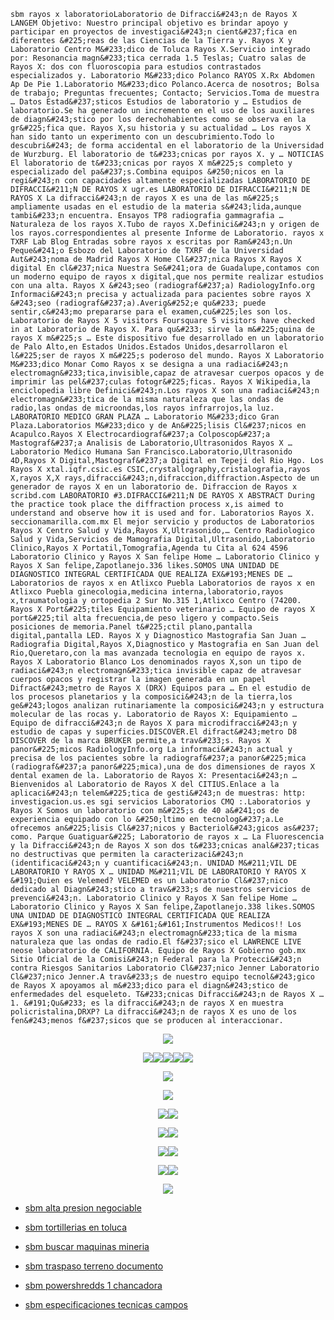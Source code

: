 
```
sbm rayos x laboratorioLaboratorio de Difracci&#243;n de Rayos X LANGEM Objetivo: Nuestro principal objetivo es brindar apoyo y participar en proyectos de investigaci&#243;n cient&#237;fica en diferentes &#225;reas de las Ciencias de la Tierra y. Rayos X y Laboratorio Centro M&#233;dico de Toluca Rayos X.Servicio integrado por: Resonancia magn&#233;tica cerrada 1.5 Teslas; Cuatro salas de Rayos X: dos con fluoroscopia para estudios contrastados especializados y. Laboratorio M&#233;dico Polanco RAYOS X.Rx Abdomen Ap De Pie 1.Laboratorio M&#233;dico Polanco.Acerca de nosotros; Bolsa de trabajo; Preguntas frecuentes; Contacto; Servicios.Toma de muestra … Datos Estad&#237;sticos Estudios de laboratorio y … Estudios de laboratorio.Se ha generado un incremento en el uso de los auxiliares de diagn&#243;stico por los derechohabientes como se observa en la gr&#225;fica que. Rayos X,su historia y su actualidad … Los rayos X han sido tanto un experimento con un descubrimiento.Todo lo descubri&#243; de forma accidental en el laboratorio de la Universidad de Wurzburg. El laboratorio de t&#233;cnicas por rayos X. y … NOTICIAS El laboratorio de t&#233;cnicas por rayos X m&#225;s completo y especializado del pa&#237;s.Combina equipos &#250;nicos en la regi&#243;n con capacidades altamente especializadas LABORATORIO DE DIFRACCI&#211;N DE RAYOS X ugr.es LABORATORIO DE DIFRACCI&#211;N DE RAYOS X La difracci&#243;n de rayos X es una de las m&#225;s ampliamente usadas en el estudio de la materia s&#243;lida,aunque tambi&#233;n encuentra. Ensayos TP8 radiografia gammagrafia … Naturaleza de los rayos X.Tubo de rayos X.Definici&#243;n y origen de los rayos.correspondientes al presente Informe de Laboratorio. rayos x TXRF Lab Blog Entradas sobre rayos x escritas por Ram&#243;n.Un Peque&#241;o Esbozo del Laboratorio de TXRF de la Universidad Aut&#243;noma de Madrid Rayos X Home Cl&#237;nica Rayos X Rayos X digital En cl&#237;nica Nuestra Se&#241;ora de Guadalupe,contamos con un moderno equipo de rayos x digital,que nos permite realizar estudios con una alta. Rayos X &#243;seo (radiograf&#237;a) RadiologyInfo.org Informaci&#243;n precisa y actualizada para pacientes sobre rayos X &#243;seo (radiograf&#237;a).Averig&#252;e qu&#233; puede sentir,c&#243;mo prepararse para el examen,cu&#225;les son los. Laboratorio de Rayos X 5 visitors Foursquare 5 visitors have checked in at Laboratorio de Rayos X. Para qu&#233; sirve la m&#225;quina de rayos X m&#225;s … Este dispositivo fue desarrollado en un laboratorio de Palo Alto,en Estados Unidos.Estados Unidos,desarrollaron el l&#225;ser de rayos X m&#225;s poderoso del mundo. Rayos X Laboratorio M&#233;dico Monar Como Rayos x se designa a una radiaci&#243;n electromagn&#233;tica,invisible,capaz de atravesar cuerpos opacos y de imprimir las pel&#237;culas fotogr&#225;ficas. Rayos X Wikipedia,la enciclopedia libre Definici&#243;n.Los rayos X son una radiaci&#243;n electromagn&#233;tica de la misma naturaleza que las ondas de radio,las ondas de microondas,los rayos infrarrojos,la luz. LABORATORIO MEDICO GRAN PLAZA … Laboratorio M&#233;dico Gran Plaza.Laboratorios M&#233;dico y de An&#225;lisis Cl&#237;nicos en Acapulco.Rayos X Electrocardiograf&#237;a Colposcop&#237;a Mastograf&#237;a Analisis de Laboratorio,Ultrasonidos Rayos X … Laboratorio Medico Humana San Francisco.Laboratorio,Ultrasonido 4D,Rayos X Digital,Mastograf&#237;a Digital en Tepeji del Rio Hgo. Los Rayos X xtal.iqfr.csic.es CSIC,crystallography,cristalografia,rayos X,rayos X,X rays,difracci&#243;n,difraccion,diffraction.Aspecto de un generador de rayos X en un laboratorio de. Difraccion de Rayos x scribd.com LABORATORIO #3.DIFRACCI&#211;N DE RAYOS X ABSTRACT During the practice took place the diffraction process x,is aimed to understand and observe how it is used and for. Laboratorios Rayos X. seccionamarilla.com.mx El mejor servicio y productos de Laboratorios Rayos X Centro Salud y Vida,Rayos X,Ultrasonido,… Centro Radiologico Salud y Vida,Servicios de Mamografia Digital,Ultrasonido,Laboratorio Clinico,Rayos X Portatil,Tomografia,Agenda tu Cita al 624 4596 Laboratorio Clinico y Rayos X San felipe Home … Laboratorio Clinico y Rayos X San felipe,Zapotlanejo.336 likes.SOMOS UNA UNIDAD DE DIAGNOSTICO INTEGRAL CERTIFICADA QUE REALIZA EX&#193;MENES DE … Laboratorios de rayos x en Atlixco Puebla Laboratorios de rayos x en Atlixco Puebla ginecologia,medicina interna,laboratorio,rayos x,traumatologia y ortopedia 2 Sur No.315 1,Atlixco Centro (74200. Rayos X Port&#225;tiles Equipamiento veterinario … Equipo de rayos X port&#225;til alta frecuencia,de peso ligero y compacto.Seis posiciones de memoria.Panel t&#225;ctil plano,pantalla digital,pantalla LED. Rayos X y Diagnostico Mastografia San Juan … Radiografia Digital,Rayos X,Diagnostico y Mastografia en San Juan del Rio,Queretaro,con la mas avanzada tecnologia en equipo de rayos x. Rayos X Laboratorio Blanco Los denominados rayos X,son un tipo de radiaci&#243;n electromagn&#233;tica invisible capaz de atravesar cuerpos opacos y registrar la imagen generada en un papel Difract&#243;metro de Rayos X (DRX) Equipos para … En el estudio de los procesos planetarios y la composici&#243;n de la tierra,los ge&#243;logos analizan rutinariamente la composici&#243;n y estructura molecular de las rocas y. Laboratorio de Rayos X: Equipamiento … Equipo de difracci&#243;n de Rayos X para microdifracci&#243;n y estudio de capas y superficies.DISCOVER.El difract&#243;metro D8 DISCOVER de la marca BRUKER permite,a trav&#233;s. Rayos X panor&#225;micos RadiologyInfo.org La informaci&#243;n actual y precisa de los pacientes sobre la radiograf&#237;a panor&#225;mica (radiograf&#237;a panor&#225;mica),una de dos dimensiones de rayos X dental examen de la. Laboratorio de Rayos X: Presentaci&#243;n … Bienvenidos al Laboratorio de Rayos X del CITIUS.Enlace a la aplicaci&#243;n telem&#225;tica de gesti&#243;n de muestras: http: investigacion.us.es sgi servicios Laboratorios CMQ :.Laboratorios y Rayos X Somos un laboratorio con m&#225;s de 40 a&#241;os de experiencia equipado con lo &#250;ltimo en tecnolog&#237;a.Le ofrecemos an&#225;lisis Cl&#237;nicos y Bacteriol&#243;gicos as&#237; como. Parque Guatiguar&#225; Laboratorio de rayos x … La Fluorescencia y la Difracci&#243;n de Rayos X son dos t&#233;cnicas anal&#237;ticas no destructivas que permiten la caracterizaci&#243;n (identificaci&#243;n y cuantificaci&#243;n. UNIDAD M&#211;VIL DE LABORATORIO Y RAYOS X … UNIDAD M&#211;VIL DE LABORATORIO Y RAYOS X &#191;Quien es Velemed? VELEMED es un Laboratorio Cl&#237;nico dedicado al Diagn&#243;stico a trav&#233;s de nuestros servicios de prevenci&#243;n. Laboratorio Clinico y Rayos X San felipe Home … Laboratorio Clinico y Rayos X San felipe,Zapotlanejo.338 likes.SOMOS UNA UNIDAD DE DIAGNOSTICO INTEGRAL CERTIFICADA QUE REALIZA EX&#193;MENES DE … RAYOS X &#161;&#161;Instrumentos Medicos!! Los rayos X son una radiaci&#243;n electromagn&#233;tica de la misma naturaleza que las ondas de radio.El f&#237;sico el LAWRENCE LIVE neose laboratorio de CALIFORNIA. Equipo de Rayos X Gobierno gob.mx Sitio Oficial de la Comisi&#243;n Federal para la Protecci&#243;n contra Riesgos Sanitarios Laboratorio Cl&#237;nico Jenner Laboratorio Cl&#237;nico Jenner.A trav&#233;s de nuestro equipo tecnol&#243;gico de Rayos X apoyamos al m&#233;dico para el diagn&#243;stico de enfermedades del esqueleto. T&#233;cnicas Difracci&#243;n de Rayos X … 1. &#191;Qu&#233; es la difracci&#243;n de rayos X en muestra policristalina,DRXP? La difracci&#243;n de rayos X es uno de los fen&#243;menos f&#237;sicos que se producen al interaccionar. 
```

<div align="center">

<a href="https://es-crusher.shibang-china.com/github&k=sbm+rayos+x+laboratorio"><img src="https://static.shibang-china.com/es/crusher/logo.jpg"></a>

<a href="https://es-crusher.shibang-china.com/github&k=sbm+rayos+x+laboratorio"><img src="https://static.shibang-china.com/es/crusher/index.jpg"></a><a href="https://es-crusher.shibang-china.com/material.htmlgithub&k=sbm+rayos+x+laboratorio"><img src="https://static.shibang-china.com/es/crusher/material.jpg"></a><a href="https://es-crusher.shibang-china.com/application.htmlgithub&k=sbm+rayos+x+laboratorio"><img src="https://static.shibang-china.com/es/crusher/application.jpg"></a><a href="https://es-crusher.shibang-china.com/aboutus.htmlgithub&k=sbm+rayos+x+laboratorio"><img src="https://static.shibang-china.com/es/crusher/aboutus.jpg"></a><a href="https://es-crusher.shibang-china.com/contact.htmlgithub&k=sbm+rayos+x+laboratorio"><img src="https://static.shibang-china.com/es/crusher/contact.jpg"></a>

<a href="https://es-crusher.shibang-china.com/github&k=sbm+rayos+x+laboratorio"><img src="https://static.shibang-china.com/es/crusher/banner.jpg"></a>

<a href="https://swt.shibang-china.com/github&k=sbm+rayos+x+laboratorio"><img src="https://static.shibang-china.com/es/crusher/text.jpg"></a>

<a href="https://swt.shibang-china.com/github&k=sbm+rayos+x+laboratorio"><img src="https://static.shibang-china.com/es/crusher/chat.jpg"></a><a href="https://es-crusher.shibang-china.com/contact.htmlgithub&k=sbm+rayos+x+laboratorio"><img src="https://static.shibang-china.com/es/crusher/message.jpg"></a>

<a href="https://es-crusher.shibang-china.com/products/pe.htmlgithub&k=sbm+rayos+x+laboratorio"><img src="https://static.shibang-china.com/es/crusher/pe.jpg"></a><a href="https://es-crusher.shibang-china.com/products/pf.htmlgithub&k=sbm+rayos+x+laboratorio"><img src="https://static.shibang-china.com/es/crusher/pf.jpg"></a>

<a href="https://es-crusher.shibang-china.com/products/hpt.htmlgithub&k=sbm+rayos+x+laboratorio"><img src="https://static.shibang-china.com/es/crusher/hpt.jpg"></a><a href="https://es-crusher.shibang-china.com/products/vsi.htmlgithub&k=sbm+rayos+x+laboratorio"><img src="https://static.shibang-china.com/es/crusher/vsi.jpg"></a>

<a href="https://es-crusher.shibang-china.com/products/klv.htmlgithub&k=sbm+rayos+x+laboratorio"><img src="https://static.shibang-china.com/es/crusher/klv.jpg"></a><a href="https://es-crusher.shibang-china.com/products/portable.htmlgithub&k=sbm+rayos+x+laboratorio"><img src="https://static.shibang-china.com/es/crusher/portable.jpg"></a>

<a href="https://swt.shibang-china.com/github&k=sbm+rayos+x+laboratorio"><img src="https://static.shibang-china.com/es/crusher/case.jpg"></a>

</div>


* [sbm alta presion negociable](sbm%20alta%20presion%20negociable.md)

* [sbm tortillerias en toluca](sbm%20tortillerias%20en%20toluca.md)

* [sbm buscar maquinas mineria](sbm%20buscar%20maquinas%20mineria.md)

* [sbm traspaso terreno documento](sbm%20traspaso%20terreno%20documento.md)

* [sbm powershredds 1 chancadora](sbm%20powershredds%201%20chancadora.md)

* [sbm especificaciones tecnicas campos](sbm%20especificaciones%20tecnicas%20campos.md)